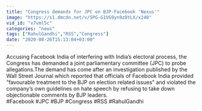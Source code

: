 ```yaml
---
title: "Congress demands for JPC on BJP-Facebook 'Nexus'"
image: "https://s1.dmcdn.net/v/SPG-G1VG9yn9zDYLX/x240"
vid_id: "x7vml5c"
categories: "news"
tags: ["RahulGandhi","RSS","Congress"]
date: "2020-08-26T15:13:04+03:00"
---
```

Accusing Facebook India of interfering with India’s electoral process, the Congress has demanded a joint parliamentary committee (JPC) to probe allegations.The demand has come after an investigation published by the Wall Street Journal which reported that officials of Facebook India provided “favourable treatment to the BJP on election related issues” and violated the company’s own guidelines on hate speech by refusing to take down objectionable comments by BJP leaders.  <br>#Facebook  #JPC #BJP #Congress #RSS #RahulGandhi
